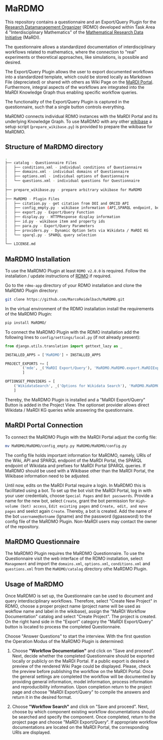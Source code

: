 # MaRDMO

This repository contains a questionnaire and an Export/Query Plugin for the [Research Datamanagement Organizer](https://rdmorganiser.github.io/) (RDMO) developed within Task Area 4 "Interdisciplinary Mathematics" of the [Mathematical Research Data Initiative](https://www.mardi4nfdi.de/about/mission) (MaRDI). 

The questionnaire allows a standardized documentation of interdisciplinary workflows related to mathematics, where the connection to "real" experiments or theoretical approaches, like simulations, is possible and desired.

The Export/Query Plugin allows the user to export documented workflows into a standardized template, which could be stored locally as Markdown File (depreciated) or shared with others as Wiki Page on the [MaRDI Portal](https://portal.mardi4nfdi.de/wiki/Portal). Furthermore, integral aspects of the workflows are integrated into the MaRDI Knowledge Graph thus enabling specific workflow queries. 

The functionality of the Export/Query Plugin is captured in the questionnaire, such that a single button controls everything. 

MaRDMO connects individual RDMO instances with the MaRDI Portal and its underlying Knowledge Graph. To use MaRDMO with any other [wikibase](https://www.mediawiki.org/wiki/Wikibase/Installation) a setup script (`prepare_wikibase.py`) is provided to prepare the wikibase for MaRDMO. 

## Structure of MaRDMO directory

```bash
. 
├── catalog - Questionnaire Files 
│   ├── conditions.xml - individual conditions of Questionnaire 
│   ├── domains.xml - individual domains of Questionnaire 
│   ├── options.xml - individual options of Questionnaire 
│   └── questions.xml - individual questions for Questionnaire 
│ 
├── prepare_wikibase.py - prepare arbitrary wikibase for MaRDMO
│ 
├── MaRDMO - Plugin Files
│   ├── citation.py - get citation from DOI and ORCID API 
│   ├── config_empty.py - wikibase information (API,SPARQL endpoint, bot credentials)
│   ├── export.py - Export/Query Function 
│   ├── display.py - HTTPResponse display information
│   ├── id.py - wikibase item and property ids 
│   ├── para.py - Export/Query Parameters
│   ├── providers.py - Dynamic Option Sets via Wikidata / MaRDI KG
│   └── sparql.py - SPARQL query selection
│ 
└── LICENSE.md 
```
  
## MaRDMO Installation

To use the MaRDMO Plugin at least `RDMO v2.0.0` is required. Follow the installation / update instructions of [RDMO](https://rdmo.readthedocs.io/en/latest/installation) if required. 

Go to the `rdmo-app` directory of your RDMO installation and clone the MaRDMO Plugin directory:

```bash
git clone https://github.com/MarcoReidelbach/MaRDMO.git
```

In the virtual environment of the RDMO installation install the requirements of the MaRDMO Plugin:

```bash
pip install MaRDMO/
```

To connect the MaRDMO Plugin with the RDMO installation add the following lines to `config/settings/local.py` (if not already present):

```python
from django.utils.translation import gettext_lazy as _ 
``` 

```python
INSTALLED_APPS = ['MaRDMO'] + INSTALLED_APPS

PROJECT_EXPORTS += [
        ('mde', _('MaRDI Export/Query'), 'MaRDMO.MaRDMO.export.MaRDIExport'),
        ]

OPTIONSET_PROVIDERS = [
    ('WikidataSearch', _('Options for Wikidata Search'), 'MaRDMO.MaRDMO.providers.WikidataSearch')
    ]
```

Thereby, the MaRDMO Plugin is installed and a "MaRDI Export/Query" Button is added in the Project View. The optionset provider allows direct Wikidata / MaRDI KG queries while answering the questionnaire. 
## MaRDI Portal Connection

To connect the MaRDMO Plugin with the MaRDI Portal adjust the config file:

```bash
mv MaRDMO/MaRDMO/config_empty.py MaRDMO/MaRDMO/config.py
```

The config file holds important information for MaRDMO, namely, URIs of the Wiki, API and SPARQL endpoint of the MaRDI Portal, the SPARQL endpoint of Wikidata and prefixes for MaRDI Portal SPARQL queries. If MaRDMO should be used with a Wikibase other than the MaRDI Portal, the Wikibase information need to be adjusted. 

Until now, edits on the MaRDI Portal require a login. In MaRDMO this is facilitated using a bot. To set up the bot visit the MaRDI Portal, log in with your user credentials, choose `Special Pages` and `Bot passwords`. Provide a name for the new bot, select `Create`, grant the bot permission for `High-volume (bot) access`, `Edit existing pages` and `Create, edit, and move pages` and seelct again `Create`. Thereby, a bot is created. Add the name of the bot `username@botname` (lgname) and the password (lgpassword) to the config file of the MaRDMO Plugin. Non-MaRDI users may contact the owner of the repository.

## MaRDMO Questionnaire        

The MaRDMO Plugin requires the MaRDMO Questionnaire. To use the Questionnaire visit the web interface of the RDMO installation, select `Management` and import the `domains.xml`, `options.xml`, `conditions.xml` and `questions.xml` from the `MaRDMO/catalog` directory othe MaRDMO Plugin.

## Usage of MaRDMO

Once MaRDMO is set up, the Questionnaire can be used to document and query interdisciplinary workflows. Therefore, select "Create New Project" in RDMO, choose a proper project name (project name will be used as wokflow name and label in the wikibase), assign the "MaRDI Workflow Documentation" catalog and select "Create Project". The project is created. On the right hand side in the "Export" category the "MaRDI Export/Query" button is located to process the completed Questionnaire.     

Choose "Answer Questions" to start the interview. With the first question the Operation Modus of the MaRDMO Plugin is determined:

1) Choose **"Workflow Documentation"** and click on "Save and proceed". Next, decide whether the completed Questionnaire should be exported locally or publicly on the MaRDI Portal. If a public export is desired a preview of the rendered Wiki Page could be displayed. Please, check the preview before publishing the workflow on the MaRDI Portal. Once the general settings are completed the workflow will be documented by providing general information, model information, process information and reproducibility information. Upon completion return to the project page and choose "MaRDI Export/Query" to compile the answers and return it in the desired format. 

2) Choose **"Workflow Search"** and click on "Save and proceed". Next, choose by which component existing workflow documentations should be searched and specify the component. Once completed, return to the project page and choose "MaRDI Export/Query". If appropriate workflow documentations are located on the MaRDI Portal, the corresponding URIs are displayed. 

